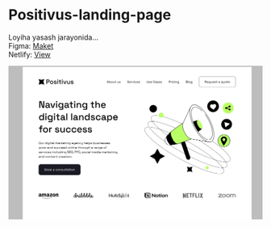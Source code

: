 # Positivus-landing-page
Loyiha yasash jarayonida...\
Figma: [Maket](https://www.figma.com/file/93Ki6yVOJDEeer2knAbj3z/Positivus-Landing-Page-Design-(Community)?node-id=341%3A327&mode=dev)\
Netlify: [View]()


![open-enterprise](https://github.com/bekzodxudaybergenow/positivus-landing-page/blob/master/design/positivus.png)
